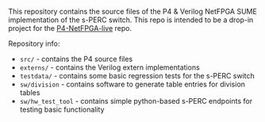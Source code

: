
This repository contains the source files of the P4 & Verilog NetFPGA SUME implementation of the s-PERC switch.
This repo is intended to be a drop-in project for the [P4-NetFPGA-live](https://github.com/NetFPGA/P4-NetFPGA-public/wiki) repo.

Repository info:

* `src/` - contains the P4 source files
* `externs/` - contains the Verilog extern implementations
* `testdata/` - contains some basic regression tests for the s-PERC switch
* `sw/division` - contains software to generate table entries for division tables
* `sw/hw_test_tool` - contains simple python-based s-PERC endpoints for testing basic functionality

